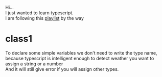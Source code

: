Hi...<br>
I just wanted to learn typescript.<br>
I am following this [playlist](https://www.youtube.com/playlist?list=PLRAV69dS1uWRPSfKzwZsIm-Axxq-LxqhW) by the way


# class1
To declare some simple variables we don't need to write the type name, because typescript is intelligent enough to detect weather you want to assign a string or a number<br>
And it will still give error if you will assign other types. 